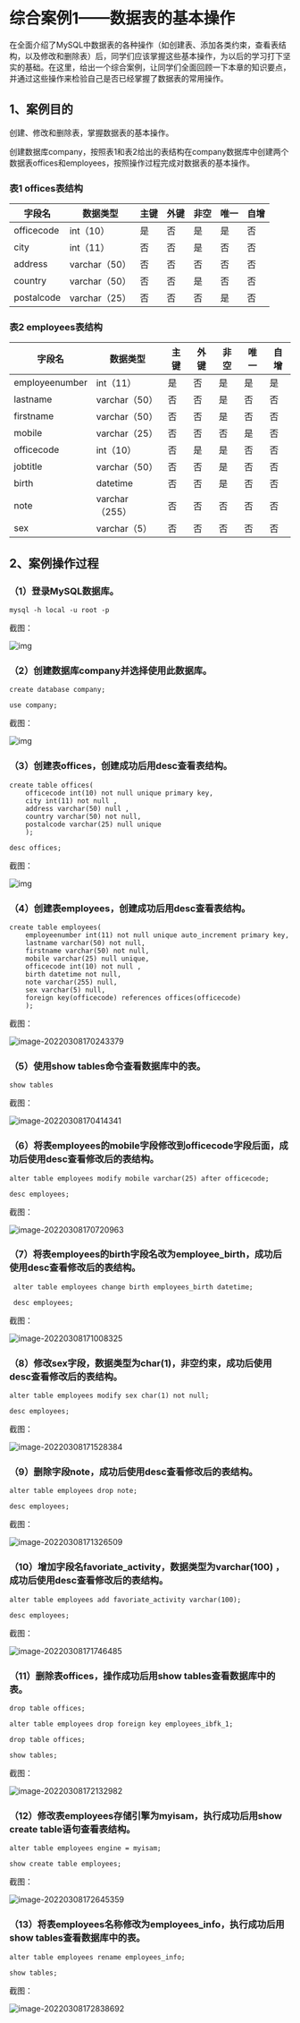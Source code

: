 # 综合案例1——数据表的基本操作

在全面介绍了MySQL中数据表的各种操作（如创建表、添加各类约束，查看表结构，以及修改和删除表）后，同学们应该掌握这些基本操作，为以后的学习打下坚实的基础。在这里，给出一个综合案例，让同学们全面回顾一下本章的知识要点，并通过这些操作来检验自己是否已经掌握了数据表的常用操作。

## 1、案例目的

创建、修改和删除表，掌握数据表的基本操作。

创建数据库company，按照表1和表2给出的表结构在company数据库中创建两个数据表offices和employees，按照操作过程完成对数据表的基本操作。

 

### 表1  offices表结构

| 字段名     | 数据类型      | 主键 | 外键 | 非空 | 唯一 | 自增 |
| ---------- | ------------- | ---- | ---- | ---- | ---- | ---- |
| officecode | int（10）     | 是   | 否   | 是   | 是   | 否   |
| city       | int（11）     | 否   | 否   | 是   | 否   | 否   |
| address    | varchar（50） | 否   | 否   | 否   | 否   | 否   |
| country    | varchar（50） | 否   | 否   | 是   | 否   | 否   |
| postalcode | varchar（25） | 否   | 否   | 否   | 是   | 否   |

 

### 表2 employees表结构

| 字段名         | 数据类型       | 主键 | 外键 | 非空 | 唯一 | 自增 |
| -------------- | -------------- | ---- | ---- | ---- | ---- | ---- |
| employeenumber | int（11）      | 是   | 否   | 是   | 是   | 是   |
| lastname       | varchar（50）  | 否   | 否   | 是   | 否   | 否   |
| firstname      | varchar（50）  | 否   | 否   | 是   | 否   | 否   |
| mobile         | varchar（25）  | 否   | 否   | 否   | 是   | 否   |
| officecode     | int（10）      | 否   | 是   | 是   | 否   | 否   |
| jobtitle       | varchar（50）  | 否   | 否   | 是   | 否   | 否   |
| birth          | datetime       | 否   | 否   | 是   | 否   | 否   |
| note           | varchar（255） | 否   | 否   | 否   | 否   | 否   |
| sex            | varchar（5）   | 否   | 否   | 否   | 否   | 否   |



## 2、案例操作过程

### （1）登录MySQL数据库。

```mysql
mysql -h local -u root -p
```

截图：

![img](https://yovinchen-1308133012.cos.ap-beijing.myqcloud.com/wpsD882.tmp.jpg) 

### （2）创建数据库company并选择使用此数据库。

```mysql
create database company;

use company;
```

截图：

![img](https://yovinchen-1308133012.cos.ap-beijing.myqcloud.com/wpsD883.tmp.jpg) 

### （3）创建表offices，创建成功后用desc查看表结构。

```mysql
create table offices(
    officecode int(10) not null unique primary key,
    city int(11) not null ,
    address varchar(50) null ,
    country varchar(50) not null,
    postalcode varchar(25) null unique
    );
    
desc offices;
```

截图：

![img](https://yovinchen-1308133012.cos.ap-beijing.myqcloud.com/wpsD884.tmp.jpg) 

### （4）创建表employees，创建成功后用desc查看表结构。

```mysql
create table employees(
	employeenumber int(11) not null unique auto_increment primary key,
    lastname varchar(50) not null,
    firstname varchar(50) not null,
    mobile varchar(25) null unique,
    officecode int(10) not null ,
    birth datetime not null,
    note varchar(255) null,
    sex varchar(5) null,
    foreign key(officecode) references offices(officecode)
	);
```

截图：

![image-20220308170243379](https://yovinchen-1308133012.cos.ap-beijing.myqcloud.com/image-20220308170243379.png)

### （5）使用show tables命令查看数据库中的表。

```mysql
show tables	
```

截图：

![image-20220308170414341](https://yovinchen-1308133012.cos.ap-beijing.myqcloud.com/image-20220308170414341.png)

### （6）将表employees的mobile字段修改到officecode字段后面，成功后使用desc查看修改后的表结构。

```mysql
alter table employees modify mobile varchar(25) after officecode;

desc employees;
```

截图：

![image-20220308170720963](https://yovinchen-1308133012.cos.ap-beijing.myqcloud.com/image-20220308170720963.png)

### （7）将表employees的birth字段名改为employee_birth，成功后使用desc查看修改后的表结构。

```mysql
 alter table employees change birth employees_birth datetime;
 
 desc employees;
```

截图：

![image-20220308171008325](https://yovinchen-1308133012.cos.ap-beijing.myqcloud.com/image-20220308171008325.png)

### （8）修改sex字段，数据类型为char(1)，非空约束，成功后使用desc查看修改后的表结构。

```mysql
alter table employees modify sex char(1) not null;

desc employees;
```

截图：

![image-20220308171528384](https://yovinchen-1308133012.cos.ap-beijing.myqcloud.com/image-20220308171528384.png)

### （9）删除字段note，成功后使用desc查看修改后的表结构。

```mysql
alter table employees drop note;

desc employees;
```

截图：

![image-20220308171326509](https://yovinchen-1308133012.cos.ap-beijing.myqcloud.com/image-20220308171326509.png)

### （10）增加字段名favoriate_activity，数据类型为varchar(100) ，成功后使用desc查看修改后的表结构。

```mysql
alter table employees add favoriate_activity varchar(100);

desc employees;
```

截图：

![image-20220308171746485](https://yovinchen-1308133012.cos.ap-beijing.myqcloud.com/image-20220308171746485.png)

### （11）删除表offices，操作成功后用show tables查看数据库中的表。

```mysql
drop table offices;

alter table employees drop foreign key employees_ibfk_1;

drop table offices;

show tables;
```

截图：

![image-20220308172132982](https://yovinchen-1308133012.cos.ap-beijing.myqcloud.com/image-20220308172132982.png)

### （12）修改表employees存储引擎为myisam，执行成功后用show create table语句查看表结构。

```mysql
alter table employees engine = myisam;

show create table employees;
```

截图：

![image-20220308172645359](https://yovinchen-1308133012.cos.ap-beijing.myqcloud.com/image-20220308172645359.png)

### （13）将表employees名称修改为employees_info，执行成功后用show tables查看数据库中的表。

```mysql
alter table employees rename employees_info;

show tables;
```

截图：

![image-20220308172838692](https://yovinchen-1308133012.cos.ap-beijing.myqcloud.com/image-20220308172838692.png)